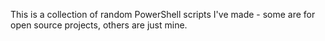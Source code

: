 This is a collection of random PowerShell scripts I've made - 
some are for open source projects, others are just mine.